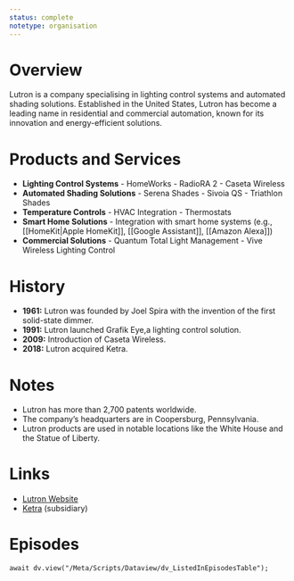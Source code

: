 ```yaml
---
status: complete
notetype: organisation
---
```

# Overview
Lutron is a company specialising in lighting control systems and automated shading solutions. Established in the United States, Lutron has become a leading name in residential and commercial automation, known for its innovation and energy-efficient solutions.

# Products and Services
- **Lighting Control Systems**
	  - HomeWorks
	  - RadioRA 2
	  - Caseta Wireless
- **Automated Shading Solutions**
	  - Serena Shades
	  - Sivoia QS
	  - Triathlon Shades
- **Temperature Controls**
	  - HVAC Integration
	  - Thermostats
- **Smart Home Solutions**
	  - Integration with smart home systems (e.g., [[HomeKit\|Apple HomeKit]], [[Google Assistant]], [[Amazon Alexa]])
- **Commercial Solutions**
	  - Quantum Total Light Management
	  - Vive Wireless Lighting Control

# History
- **1961:** Lutron was founded by Joel Spira with the invention of the first solid-state dimmer.
- **1991:** Lutron launched Grafik Eye,a lighting control solution.
- **2009:** Introduction of Caseta Wireless.
- **2018:** Lutron acquired Ketra.
  
# Notes
- Lutron has more than 2,700 patents worldwide.
- The company’s headquarters are in Coopersburg, Pennsylvania.
- Lutron products are used in notable locations like the White House and the Statue of Liberty.

# Links
- [Lutron Website](https://www.lutron.com)
- [ Ketra](https://www.ketra.com) (subsidiary)

# Episodes
```dataviewjs
await dv.view("/Meta/Scripts/Dataview/dv_ListedInEpisodesTable");
```
